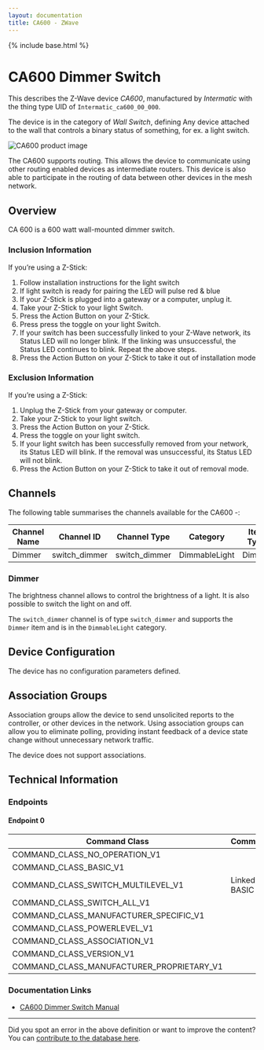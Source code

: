 ```yaml
---
layout: documentation
title: CA600 - ZWave
---
```


{% include base.html %}

# CA600 Dimmer Switch
This describes the Z-Wave device *CA600*, manufactured by *Intermatic* with the thing type UID of ```Intermatic_ca600_00_000```.

The device is in the category of *Wall Switch*, defining Any device attached to the wall that controls a binary status of something, for ex. a light switch.

![CA600 product image](https://opensmarthouse.org/assets/zwave/attachments/656/ca600.jpg)


The CA600 supports routing. This allows the device to communicate using other routing enabled devices as intermediate routers.  This device is also able to participate in the routing of data between other devices in the mesh network.

## Overview

CA 600 is a 600 watt wall-mounted dimmer switch.

### Inclusion Information

If you’re using a Z-Stick:

  1. Follow installation instructions for the light switch
  2. If light switch is ready for pairing the LED will pulse red & blue
  3. If your Z-Stick is plugged into a gateway or a computer, unplug it.
  4. Take your Z-Stick to your light Switch.
  5. Press the Action Button on your Z-Stick.
  6. Press press the toggle on your light Switch.
  7. If your switch has been successfully linked to your Z-Wave network, its Status LED will no longer blink. If the linking was unsuccessful, the Status LED continues to blink. Repeat the above steps.
  8. Press the Action Button on your Z-Stick to take it out of installation mode

### Exclusion Information

If you’re using a Z-Stick:

  1. Unplug the Z-Stick from your gateway or computer.
  2. Take your Z-Stick to your light switch.
  3. Press the Action Button on your Z-Stick.
  4. Press the toggle on your light switch.
  5. If your light switch has been successfully removed from your network, its Status LED will blink. If the removal was unsuccessful, its Status LED will not blink.
  6. Press the Action Button on your Z-Stick to take it out of removal mode.

## Channels

The following table summarises the channels available for the CA600 -:

| Channel Name | Channel ID | Channel Type | Category | Item Type |
|--------------|------------|--------------|----------|-----------|
| Dimmer | switch_dimmer | switch_dimmer | DimmableLight | Dimmer | 

### Dimmer
The brightness channel allows to control the brightness of a light.
            It is also possible to switch the light on and off.

The ```switch_dimmer``` channel is of type ```switch_dimmer``` and supports the ```Dimmer``` item and is in the ```DimmableLight``` category.



## Device Configuration

The device has no configuration parameters defined.

## Association Groups

Association groups allow the device to send unsolicited reports to the controller, or other devices in the network. Using association groups can allow you to eliminate polling, providing instant feedback of a device state change without unnecessary network traffic.

The device does not support associations.
## Technical Information

### Endpoints

#### Endpoint 0

| Command Class | Comment |
|---------------|---------|
| COMMAND_CLASS_NO_OPERATION_V1| |
| COMMAND_CLASS_BASIC_V1| |
| COMMAND_CLASS_SWITCH_MULTILEVEL_V1| Linked to BASIC|
| COMMAND_CLASS_SWITCH_ALL_V1| |
| COMMAND_CLASS_MANUFACTURER_SPECIFIC_V1| |
| COMMAND_CLASS_POWERLEVEL_V1| |
| COMMAND_CLASS_ASSOCIATION_V1| |
| COMMAND_CLASS_VERSION_V1| |
| COMMAND_CLASS_MANUFACTURER_PROPRIETARY_V1| |

### Documentation Links

* [CA600 Dimmer Switch Manual](https://www.opensmarthouse.org/zwavedatabase/656/CA600-Manual.pdf)

---

Did you spot an error in the above definition or want to improve the content?
You can [contribute to the database here](https://www.opensmarthouse.org/zwavedatabase/656).
